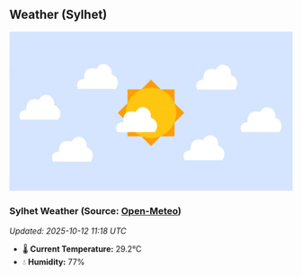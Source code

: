 ## Weather (Sylhet)
![](/weather.webp)
<!-- WEATHER-START -->
### Sylhet Weather (Source: [Open-Meteo](https://open-meteo.com))
_Updated: 2025-10-12 11:18 UTC_
* 🌡️ **Current Temperature:** 29.2°C
* 💧 **Humidity:** 77%
<!-- WEATHER-END -->










































































































































































